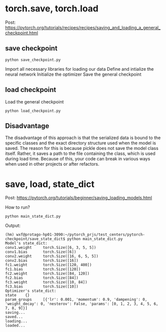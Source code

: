 # torch.save, torch.load

Post: https://pytorch.org/tutorials/recipes/recipes/saving_and_loading_a_general_checkpoint.html

## save checkpoint
```
python save_checkpoint.py
```

Import all necessary libraries for loading our data
Define and intialize the neural network
Initialize the optimizer
Save the general checkpoint

## load checkpoint
Load the general checkpoint
```
python load_checkpoint.py
```

## Disadvantage

The disadvantage of this approach is that the serialized data is bound to the specific classes and the exact directory structure used when the model is saved. The reason for this is because pickle does not save the model class itself. Rather, it saves a path to the file containing the class, which is used during load time. Because of this, your code can break in various ways when used in other projects or after refactors.

# save, load, state_dict

Post: https://pytorch.org/tutorials/beginner/saving_loading_models.html

How to run?

```
python main_state_dict.py
```

Output:

```
(hm) wxf@protago-hp01-3090:~/pytorch_prjs/test_centers/pytorch-checkpoint/save_state_dict$ python main_state_dict.py
Model's state_dict:
conv1.weight     torch.Size([6, 3, 5, 5])
conv1.bias       torch.Size([6])
conv2.weight     torch.Size([16, 6, 5, 5])
conv2.bias       torch.Size([16])
fc1.weight       torch.Size([120, 400])
fc1.bias         torch.Size([120])
fc2.weight       torch.Size([84, 120])
fc2.bias         torch.Size([84])
fc3.weight       torch.Size([10, 84])
fc3.bias         torch.Size([10])
Optimizer's state_dict:
state    {}
param_groups     [{'lr': 0.001, 'momentum': 0.9, 'dampening': 0, 'weight_decay': 0, 'nesterov': False, 'params': [0, 1, 2, 3, 4, 5, 6, 7, 8, 9]}]
saving...
saved...
loading...
loaded...
```